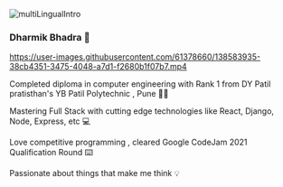 ![multiLingualIntro](https://user-images.githubusercontent.com/61378660/138584048-bd393503-03f1-4391-ba35-d05d8bab15cf.gif)
### Dharmik Bhadra 👋

https://user-images.githubusercontent.com/61378660/138583935-38cb4351-3475-4048-a7d1-f2680b1f07b7.mp4

Completed diploma in computer engineering with Rank 1 from DY Patil pratisthan's YB Patil Polytechnic , Pune 👨‍🎓

Mastering Full Stack with cutting edge technologies like React, Django, Node, Express, etc 💻

Love competitive programming , cleared Google CodeJam 2021 Qualification Round ⌨️

Passionate about things that make me think 💡


<!--
**theCodeTeen/theCodeTeen** is a ✨ _special_ ✨ repository because its `README.md` (this file) appears on your GitHub profile.

Here are some ideas to get you started:

- 🔭 I’m currently working on ...
- 🌱 I’m currently learning ...
- 👯 I’m looking to collaborate on ...
- 🤔 I’m looking for help with ...
- 💬 Ask me about ...
- 📫 How to reach me: ...
- 😄 Pronouns: ...
- ⚡ Fun fact: ...
-->
